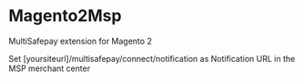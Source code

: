 # Magento2Msp
MultiSafepay extension for Magento 2

Set [yoursiteurl]/multisafepay/connect/notification as Notification URL in the MSP merchant center
